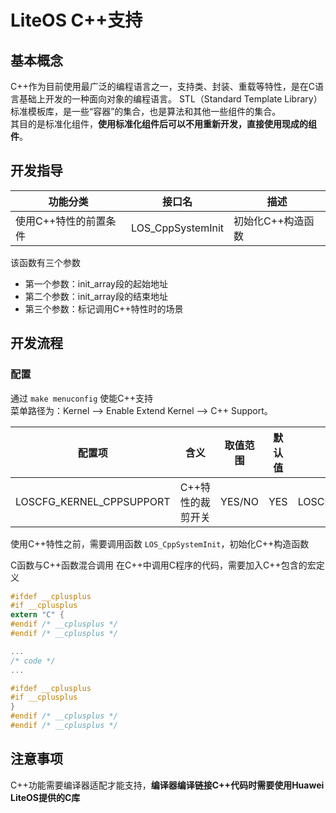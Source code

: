 # LiteOS C++支持
## 基本概念
C++作为目前使用最广泛的编程语言之一，支持类、封装、重载等特性，是在C语言基础上开发的一种面向对象的编程语言。
STL（Standard Template Library）标准模板库，是一些“容器”的集合，也是算法和其他一些组件的集合。  
其目的是标准化组件，**使用标准化组件后可以不用重新开发，直接使用现成的组件**。

## 开发指导
| 功能分类              | 接口名            | 描述              |
| --------------------- | ----------------- | ----------------- |
| 使用C++特性的前置条件 | LOS_CppSystemInit | 初始化C++构造函数 |

该函数有三个参数
+ 第一个参数：init_array段的起始地址
+ 第二个参数：init_array段的结束地址
+ 第三个参数：标记调用C++特性时的场景

## 开发流程
### 配置
通过 `make menuconfig` 使能C++支持  
菜单路径为：Kernel —> Enable Extend Kernel —> C++ Support。

| 配置项                   | 含义              | 取值范围 | 默认值 | 依赖                    |
| ------------------------ | ----------------- | -------- | ------ | ----------------------- |
| LOSCFG_KERNEL_CPPSUPPORT | C++特性的裁剪开关 | YES/NO   | YES    | LOSCFG_KERNEL_EXTKERNEL |

使用C++特性之前，需要调用函数 `LOS_CppSystemInit`，初始化C++构造函数    

C函数与C++函数混合调用
在C++中调用C程序的代码，需要加入C++包含的宏定义
```c
#ifdef __cplusplus
#if __cplusplus
extern "C" {
#endif /* __cplusplus */
#endif /* __cplusplus */

...
/* code */
...

#ifdef __cplusplus
#if __cplusplus
}
#endif /* __cplusplus */
#endif /* __cplusplus */
```

## 注意事项
C++功能需要编译器适配才能支持，**编译器编译链接C++代码时需要使用Huawei LiteOS提供的C库**

